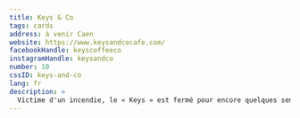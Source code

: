 ```yaml
---
title: Keys & Co
tags: cards
address: à venir Caen
website: https://www.keysandcocafe.com/
facebookHandle: keyscoffeeco
instagramHandle: keysandco
number: 10
cssID: keys-and-co
lang: fr
description: >
  Victime d'un incendie, le « Keys » est fermé pour encore quelques semaines. On prend notre mal en patience et on pense fort à eux. Bonne nouvelle, on les retrouve cet été sur les marchés avec leur pop-up de Burger.
---
```

